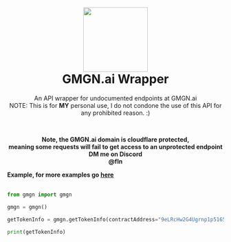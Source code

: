 <h1 align="center">
	<img src="https://i.imgur.com/aY78thj.png" width="150px"><br>
    GMGN.ai Wrapper
</h1>
<p align="center">
	An API wrapper for undocumented endpoints at GMGN.ai<br>NOTE: This is for <b>MY</b> personal use, I do not condone the use of this API for any prohibited reason. :)</br>
</p><br>
<p align="center"><b>Note, the GMGN.ai domain is cloudflare protected,<br> meaning some requests will fail to get access to an unprotected endpoint <br>DM me on Discord<br>@fln</b></p>
<b>Example, for more examples go <a href="https://github.com/1f1n/gmgnai-wrapper/tree/main/examples">here</a></b><br><br>

```python
from gmgn import gmgn

gmgn = gmgn()

getTokenInfo = gmgn.getTokenInfo(contractAddress="9eLRcHw2G4Ugrnp1p5165PuZsQ2YSc9GnBpGZS7Cpump")

print(getTokenInfo)
```
